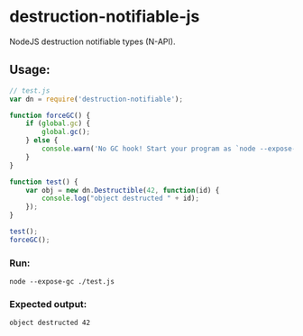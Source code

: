 # destruction-notifiable-js

NodeJS destruction notifiable types (N-API).


## Usage:

```javascript
// test.js
var dn = require('destruction-notifiable');

function forceGC() {
    if (global.gc) {
        global.gc();
    } else {
        console.warn('No GC hook! Start your program as `node --expose-gc ./test.js`.');
    }
}

function test() {
    var obj = new dn.Destructible(42, function(id) {
        console.log("object destructed " + id);
    });
}

test();
forceGC();
```

### Run: 

`node --expose-gc ./test.js`

### Expected output: 

`object destructed 42`
